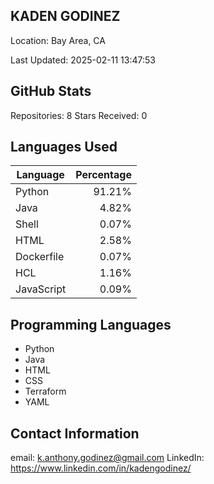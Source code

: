 

KADEN GODINEZ
------------
Location: Bay Area, CA

Last Updated: 2025-02-11 13:47:53

GitHub Stats
------------
Repositories: 8
Stars Received: 0

Languages Used
--------------
| Language | Percentage |
| --- | ---: |
| Python | 91.21% |
| Java | 4.82% |
| Shell | 0.07% |
| HTML | 2.58% |
| Dockerfile | 0.07% |
| HCL | 1.16% |
| JavaScript | 0.09% |


Programming Languages
----------------------
- Python
- Java
- HTML
- CSS
- Terraform
- YAML

Contact Information
--------------------
email: k.anthony.godinez@gmail.com
LinkedIn: https://www.linkedin.com/in/kadengodinez/

